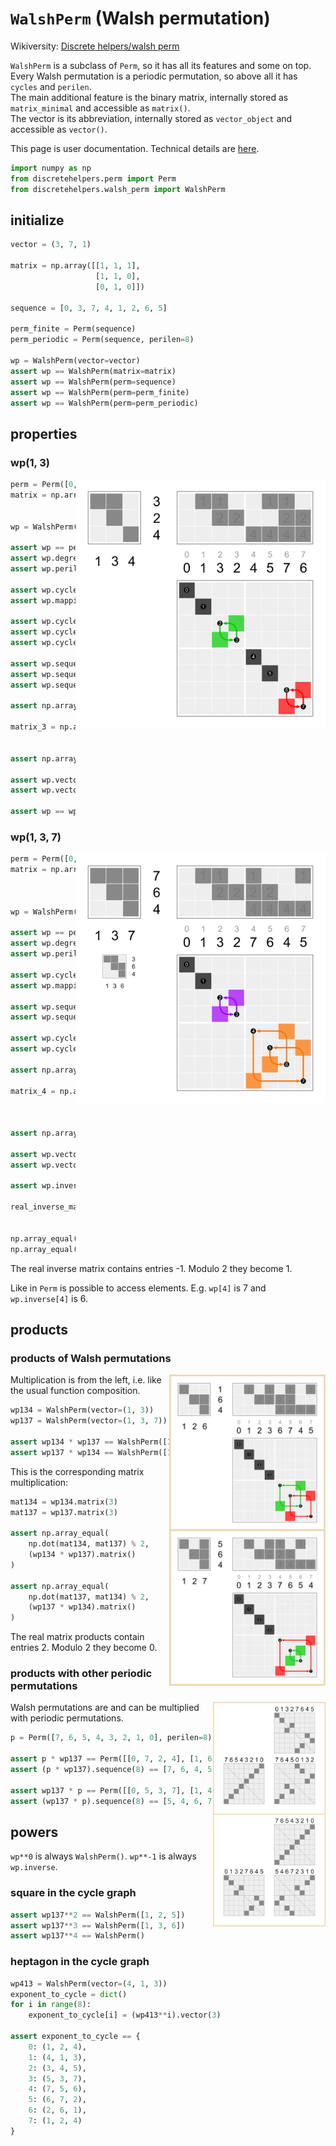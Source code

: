 # `WalshPerm` (Walsh permutation)

Wikiversity: [Discrete helpers/walsh perm](https://en.wikiversity.org/wiki/Discrete_helpers/walsh_perm)

`WalshPerm` is a subclass of `Perm`, so it has all its features and some on top.<br>
Every Walsh permutation is a periodic permutation, so above all it has `cycles` and `perilen`.<br>
The main additional feature is the binary matrix, internally stored as `matrix_minimal` and accessible as `matrix()`.<br>
The vector is its abbreviation, internally stored as `vector_object` and accessible as `vector()`.

This page is user documentation. Technical details are [here](README_dev.md).

```python
import numpy as np
from discretehelpers.perm import Perm
from discretehelpers.walsh_perm import WalshPerm
```

## initialize

```python
vector = (3, 7, 1)

matrix = np.array([[1, 1, 1],
                   [1, 1, 0],
                   [0, 1, 0]])

sequence = [0, 3, 7, 4, 1, 2, 6, 5]

perm_finite = Perm(sequence)
perm_periodic = Perm(sequence, perilen=8)

wp = WalshPerm(vector=vector)
assert wp == WalshPerm(matrix=matrix)
assert wp == WalshPerm(perm=sequence)
assert wp == WalshPerm(perm=perm_finite)
assert wp == WalshPerm(perm=perm_periodic)
```

## properties

### wp(1, 3)

<a href="https://commons.wikimedia.org/wiki/File:Walsh_permutation_134.svg">
    <img src="_img/Walsh_permutation_134.svg" width="400px" align="right">
</a>

```python
perm = Perm([0, 1, 3, 2], perilen=4)
matrix = np.array([[1, 1],
                   [0, 1]])

wp = WalshPerm(vector=(1, 3))

assert wp == perm == WalshPerm(matrix=matrix)
assert wp.degree == 2  # minimal vector length and matrix size
assert wp.perilen == 4  # period length of the sequence

assert wp.cycles == [[2, 3]]
assert wp.mapping == {2: 3, 3: 2}

assert wp.cycles_dynamic(degree=2) == [[2, 3]]  # same as `wp.cycles_dynamic()` and `wp.cycles`
assert wp.cycles_dynamic(degree=3) == [[2, 3], [6, 7]]
assert wp.cycles_dynamic(degree=4) == [[2, 3], [6, 7], [10, 11], [14, 15]]

assert wp.sequence(degree=2) == [0, 1, 3, 2]  # same as `wp.sequence()`
assert wp.sequence(degree=3) == [0, 1, 3, 2, 4, 5, 7, 6]
assert wp.sequence(degree=4) == [0, 1, 3, 2, 4, 5, 7, 6, 8, 9, 11, 10, 12, 13, 15, 14]

assert np.array_equal(wp.matrix(2),  matrix)  # same as `wp.matrix()`

matrix_3 = np.array([[1, 1, 0],
                     [0, 1, 0],
                     [0, 0, 1]])
assert np.array_equal(wp.matrix(3), matrix_3)

assert wp.vector(2) == (1, 3)  # same as `wp.vector()`
assert wp.vector(3) == (1, 3, 4)

assert wp == wp.inverse
```

### wp(1, 3, 7)

<a href="https://commons.wikimedia.org/wiki/File:Walsh_permutation_137.svg">
    <img src="_img/Walsh_permutation_137.svg" width="400px" align="right">
</a>

```python
perm = Perm([0, 1, 3, 2, 7, 6, 4, 5], perilen=8)
matrix = np.array([[1, 1, 1], 
                   [0, 1, 1], 
                   [0, 0, 1]])

wp = WalshPerm(vector=(1, 3, 7))

assert wp == perm == WalshPerm(matrix=matrix)
assert wp.degree == 3
assert wp.perilen == 8

assert wp.cycles == [[2, 3], [4, 7, 5, 6]]
assert wp.mapping == {2: 3, 3: 2, 4: 7, 5: 6, 6: 4, 7: 5}

assert wp.sequence(degree=3) == [0, 1, 3, 2, 7, 6, 4, 5]  # same as `wp.sequence()`
assert wp.sequence(degree=4) == [0, 1, 3, 2, 7, 6, 4, 5, 8, 9, 11, 10, 15, 14, 12, 13]

assert wp.cycles_dynamic(degree=3) == [[2, 3], [4, 7, 5, 6]]  # same as `wp.cycles_dynamic()` and `wp.cycles`
assert wp.cycles_dynamic(degree=4) == [[2, 3], [4, 7, 5, 6], [10, 11], [12, 15, 13, 14]]

assert np.array_equal(wp.matrix(3), matrix)  # same as `wp.matrix()`

matrix_4 = np.array([[1, 1, 1, 0],
                     [0, 1, 1, 0],
                     [0, 0, 1, 0],
                     [0, 0, 0, 1]])
assert np.array_equal(wp.matrix(4), matrix_4)

assert wp.vector(3) == (1, 3, 7)  # same as `wp.vector()`
assert wp.vector(4) == (1, 3, 7, 8)

assert wp.inverse == WalshPerm([1, 3, 6])

real_inverse_matrix = np.array([[ 1., -1.,  0.],
                                [ 0.,  1., -1.],
                                [ 0.,  0.,  1.]])
np.array_equal(np.linalg.inv(matrix), real_inverse_matrix)
np.array_equal(wp.inverse.matrix(), real_inverse_matrix % 2)

```

The real inverse matrix contains entries -1. Modulo 2 they become 1.

Like in `Perm` is possible to access elements. E.g. `wp[4]` is 7 and `wp.inverse[4]` is 6.

## products

### products of Walsh permutations

<img src="_img/Walsh_permutation_126_127.svg" width="250px" align="right">

Multiplication is from the left, i.e. like the usual function composition.

```python
wp134 = WalshPerm(vector=(1, 3))
wp137 = WalshPerm(vector=(1, 3, 7))

assert wp134 * wp137 == WalshPerm([1, 2, 6])
assert wp137 * wp134 == WalshPerm([1, 2, 7])
```

This is the corresponding matrix multiplication:

```python
mat134 = wp134.matrix(3)
mat137 = wp137.matrix(3)

assert np.array_equal(
    np.dot(mat134, mat137) % 2,
    (wp134 * wp137).matrix()
)

assert np.array_equal(
    np.dot(mat137, mat134) % 2,
    (wp137 * wp134).matrix()
)
```

The real matrix products contain entries 2. Modulo 2 they become 0.

### products with other periodic permutations

<img src="_img/products_of_reflection_and_Walsh_137.svg" width="180px" align="right">

Walsh permutations are and can be multiplied with periodic permutations.

```python
p = Perm([7, 6, 5, 4, 3, 2, 1, 0], perilen=8)

assert p * wp137 == Perm([[0, 7, 2, 4], [1, 6, 3, 5]], perilen=8)
assert (p * wp137).sequence(8) == [7, 6, 4, 5, 0, 1, 3, 2]

assert wp137 * p == Perm([[0, 5, 3, 7], [1, 4, 2, 6]], perilen=8)
assert (wp137 * p).sequence(8) == [5, 4, 6, 7, 2, 3, 1, 0]
```

## powers

`wp**0` is always `WalshPerm()`. `wp**-1` is always `wp.inverse`.

### square in the cycle graph

```python
assert wp137**2 == WalshPerm([1, 2, 5])
assert wp137**3 == WalshPerm([1, 3, 6])
assert wp137**4 == WalshPerm()
```

### heptagon in the cycle graph

```python
wp413 = WalshPerm(vector=(4, 1, 3))
exponent_to_cycle = dict()
for i in range(8):
    exponent_to_cycle[i] = (wp413**i).vector(3)
    
assert exponent_to_cycle == {
    0: (1, 2, 4), 
    1: (4, 1, 3), 
    2: (3, 4, 5), 
    3: (5, 3, 7), 
    4: (7, 5, 6), 
    5: (6, 7, 2), 
    6: (2, 6, 1), 
    7: (1, 2, 4)
}
```
